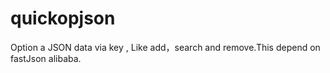 # quickopjson
Option a JSON data via key , Like add，search and remove.This depend on fastJson alibaba.
